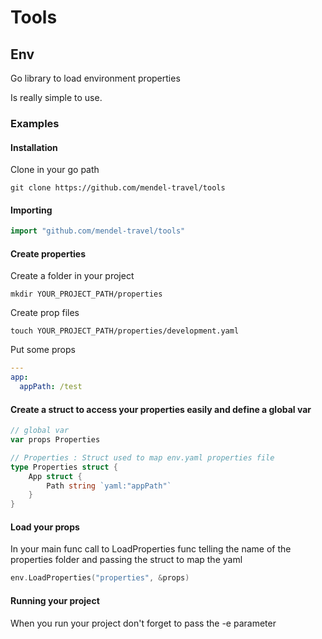 # Tools

## Env
Go library to load environment properties

Is really simple to use.


### Examples

#### Installation

Clone in your go path

```
git clone https://github.com/mendel-travel/tools
```

#### Importing

```go
import "github.com/mendel-travel/tools"
```

#### Create properties

Create a folder in your project

```
mkdir YOUR_PROJECT_PATH/properties
```

Create prop files

```
touch YOUR_PROJECT_PATH/properties/development.yaml
```

Put some props

```yaml
---
app:
  appPath: /test
```

#### Create a struct to access your properties easily and define a global var

```go
// global var
var props Properties

// Properties : Struct used to map env.yaml properties file
type Properties struct {
	App struct {
		Path string `yaml:"appPath"`
	}
}
```

#### Load your props

In your main func call to LoadProperties func telling the name of the properties folder and passing the struct to map the yaml

```go
env.LoadProperties("properties", &props)
```

#### Running your project

When you run your project don't forget to pass the -e parameter